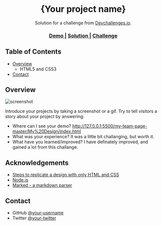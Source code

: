 <!-- Please update value in the {}  -->

<h1 align="center">{Your project name}</h1>

<div align="center">
   Solution for a challenge from  <a href="http://devchallenges.io" target="_blank">Devchallenges.io</a>.
</div>

<div align="center">
  <h3>
    <a href="http://127.0.0.1:5500/my-team-page-master/My%20Design/index.html">
      Demo
    </a>
    <span> | </span>
    <a href="http://127.0.0.1:5500/my-team-page-master/My%20Design/index.html">
      Solution
    </a>
    <span> | </span>
    <a href="https://devchallenges.io/challenges/hhmesazsqgKXrTkYkt0U">
      Challenge
    </a>
  </h3>
</div>

<!-- TABLE OF CONTENTS -->

## Table of Contents

- [Overview](#overview)
  - HTML5 and CSS3
- [Contact](#contact)


<!-- OVERVIEW -->

## Overview

![screenshot](https://user-images.githubusercontent.com/16707738/92399059-5716eb00-f132-11ea-8b14-bcacdc8ec97b.png)

Introduce your projects by taking a screenshot or a gif. Try to tell visitors a story about your project by answering:

- Where can I see your demo?
   http://127.0.0.1:5500/my-team-page-master/My%20Design/index.html
- What was your experience?
   It was a little bit challanging, but worth it.
- What have you learned/improved?
   I have definately improved, and gained a lot from this challange.



## Acknowledgements

<!-- This section should list any articles or add-ons/plugins that helps you to complete the project. This is optional but it will help you in the future. For exmpale -->

- [Steps to replicate a design with only HTML and CSS](https://devchallenges-blogs.web.app/how-to-replicate-design/)
- [Node.js](https://nodejs.org/)
- [Marked - a markdown parser](https://github.com/chjj/marked)

## Contact

- GitHub [@your-username](https://{github.com/BsuleMA})
- Twitter [@your-twitter](https://{twitter.com/bsulemikail})
